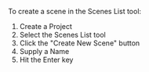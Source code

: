 To create a scene in the Scenes List tool:

1. Create a Project
2. Select the Scenes List tool
3. Click the "Create New Scene" button
4. Supply a Name
5. Hit the Enter key